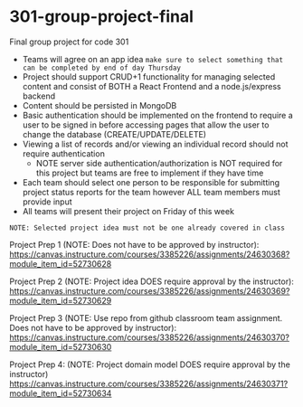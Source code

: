 # 301-group-project-final
Final group project for code 301

* Teams will agree on an app idea `make sure to select something that can be completed by end of day Thursday`
* Project should support CRUD+1 functionality for managing selected content and consist of BOTH a React Frontend and a node.js/express backend
* Content should be persisted in MongoDB
* Basic authentication should be implemented on the frontend to require a user to be signed in before accessing pages that allow the user to change the database (CREATE/UPDATE/DELETE)
* Viewing a list of records and/or viewing an individual record should not require authentication
  * NOTE server side authentication/authorization is NOT required for this project but teams are free to implement if they have time
* Each team should select one person to be responsible for submitting project status reports for the team however ALL team members must provide input
* All teams will present their project on Friday of this week

`NOTE: Selected project idea must not be one already covered in class`

Project Prep 1 (NOTE: Does not have to be approved by instructor): https://canvas.instructure.com/courses/3385226/assignments/24630368?module_item_id=52730628

Project Prep 2 (NOTE: Project idea DOES require approval by the instructor): https://canvas.instructure.com/courses/3385226/assignments/24630369?module_item_id=52730629

Project Prep 3 (NOTE: Use repo from github classroom team assignment. Does not have to be approved by instructor): https://canvas.instructure.com/courses/3385226/assignments/24630370?module_item_id=52730630

Project Prep 4: (NOTE: Project domain model DOES require approval by the instructor) https://canvas.instructure.com/courses/3385226/assignments/24630371?module_item_id=52730634
